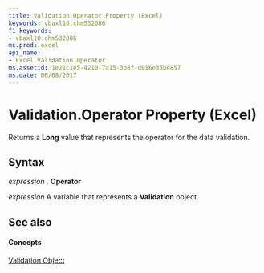```yaml
---
title: Validation.Operator Property (Excel)
keywords: vbaxl10.chm532086
f1_keywords:
- vbaxl10.chm532086
ms.prod: excel
api_name:
- Excel.Validation.Operator
ms.assetid: 1e21c1e5-4210-7a15-3b8f-d016e35be857
ms.date: 06/08/2017
---
```



# Validation.Operator Property (Excel)

Returns a  **Long** value that represents the operator for the data validation.


## Syntax

 _expression_ . **Operator**

 _expression_ A variable that represents a **Validation** object.


## See also


#### Concepts


[Validation Object](validation-object-excel.md)


